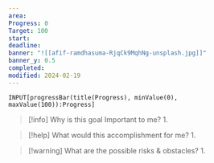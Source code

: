 ```yaml
---
area: 
Progress: 0
Target: 100
start: 
deadline: 
banner: "![[afif-ramdhasuma-RjqCk9MqhNg-unsplash.jpg]]"
banner_y: 0.5
completed: 
modified: 2024-02-19
---
```


```meta-bind
INPUT[progressBar(title(Progress), minValue(0), maxValue(100)):Progress]
```

> [!info] Why is this goal Important to me?
> 1. 

> [!help] What would this accomplishment for me?
> 1. 

> [!warning] What are the possible risks & obstacles?
> 1. 

